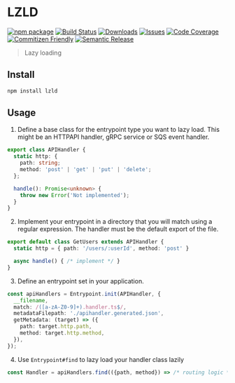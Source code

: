# LZLD

[![npm package][npm-img]][npm-url]
[![Build Status][build-img]][build-url]
[![Downloads][downloads-img]][downloads-url]
[![Issues][issues-img]][issues-url]
[![Code Coverage][codecov-img]][codecov-url]
[![Commitizen Friendly][commitizen-img]][commitizen-url]
[![Semantic Release][semantic-release-img]][semantic-release-url]

> Lazy loading

## Install

```bash
npm install lzld
```

## Usage

1. Define a base class for the entrypoint type you want to lazy load. This
   might be an HTTPAPI handler, gRPC service or SQS event handler.

```typescript
export class APIHandler {
  static http: {
    path: string;
    method: 'post' | 'get' | 'put' | 'delete';
  };

  handle(): Promise<unknown> {
    throw new Error('Not implemented');
  }
}
```

2. Implement your entrypoint in a directory that you will match
   using a regular expression. The handler must be the default
   export of the file.

```typescript
export default class GetUsers extends APIHandler {
  static http = { path: '/users/:userId', method: 'post' }

  async handle() { /* implement */ }
}
```

3. Define an entrypoint set in your application.

```typescript
const apiHandlers = Entrypoint.init(APIHandler, {
  __filename,
  match: /([a-zA-Z0-9]+).handler.ts$/,
  metadataFilepath: './apihandler.generated.json',
  getMetadata: (target) => ({
    path: target.http.path,
    method: target.http.method,
  }),
});
```

4. Use `Entrypoint#find` to lazy load your handler class lazily

```typescript
const Handler = apiHandlers.find(({path, method}) => /* routing logic */)
```


[build-img]:https://github.com/jamesapple/typescript-boilerplate/actions/workflows/release.yml/badge.svg
[build-url]:https://github.com/jamesapple/typescript-boilerplate/actions/workflows/release.yml
[downloads-img]:https://img.shields.io/npm/dt/typescript-boilerplate
[downloads-url]:https://www.npmtrends.com/typescript-boilerplate
[npm-img]:https://img.shields.io/npm/v/typescript-boilerplate
[npm-url]:https://www.npmjs.com/package/typescript-boilerplate
[issues-img]:https://img.shields.io/github/issues/jamesapple/typescript-boilerplate
[issues-url]:https://github.com/jamesapple/typescript-boilerplate/issues
[codecov-img]:https://codecov.io/gh/jamesapple/typescript-boilerplate/branch/master/graph/badge.svg
[codecov-url]:https://codecov.io/gh/jamesapple/typescript-boilerplate
[semantic-release-img]:https://img.shields.io/badge/%20%20%F0%9F%93%A6%F0%9F%9A%80-semantic--release-e10079.svg
[semantic-release-url]:https://github.com/semantic-release/semantic-release
[commitizen-img]:https://img.shields.io/badge/commitizen-friendly-brightgreen.svg
[commitizen-url]:http://commitizen.github.io/cz-cli/
